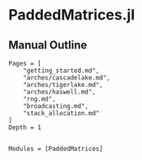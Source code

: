 # PaddedMatrices.jl


## Manual Outline

```@contents
Pages = [
	"getting_started.md",
	"arches/cascadelake.md",
	"arches/tigerlake.md",
	"arches/haswell.md",
	"rng.md",
	"broadcasting.md",
	"stack_allocation.md"
]
Depth = 1
```

```@index
```

```@autodocs
Modules = [PaddedMatrices]
```

